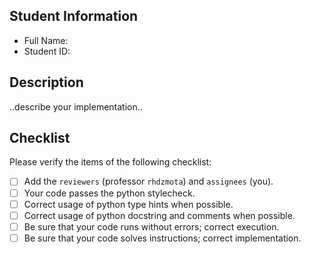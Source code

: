 ## Student Information

* Full Name: 
* Student ID: 

## Description

..describe your implementation..

## Checklist

Please verify the items of the following checklist:

- [ ] Add the `reviewers` (professor `rhdzmota`) and `assignees` (you).
- [ ] Your code passes the python stylecheck.
- [ ] Correct usage of python type hints when possible.
- [ ] Correct usage of python docstring and comments when possible.
- [ ] Be sure that your code runs without errors; correct execution.
- [ ] Be sure that your code solves instructions; correct implementation.
